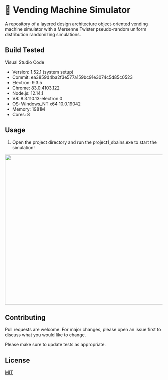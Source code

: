 # 🥤 Vending Machine Simulator

A repository of a layered design architecture object-oriented vending machine simulator with a Mersenne Twister pseudo-random uniform distribution randomizing simulations.

## Build Tested

Visual Studio Code
* Version: 1.52.1 (system setup)
* Commit: ea3859d4ba2f3e577a159bc91e3074c5d85c0523
* Electron: 9.3.5
* Chrome: 83.0.4103.122
* Node.js: 12.14.1
* V8: 8.3.110.13-electron.0
* OS: Windows_NT x64 10.0.19042
* Memory: 1981M
* Cores: 8



## Usage

1)	Open the project directory and run the project1_sbains.exe to start the simulation!


<img src="https://github.com/sabneet95/Game-Development/blob/main/game_title.gif" width="853.3" height="480">


## Contributing

Pull requests are welcome. For major changes, please open an issue first to discuss what you would like to change.

Please make sure to update tests as appropriate.

## License
[MIT](https://choosealicense.com/licenses/mit/)

